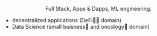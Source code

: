 <p align="center">Full Stack, Apps & Dapps, ML engineering.</p>

- decentralized applications (DeFi👨‍💻 domain)
- Data Science (small buisness🌱 and oncology🧬 domain)

